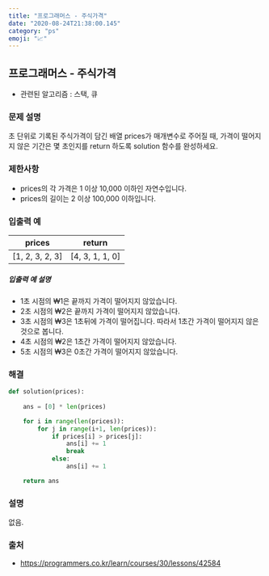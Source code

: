 ```yaml
---
title: "프로그래머스 - 주식가격"
date: "2020-08-24T21:38:00.145"
category: "ps"
emoji: "📈"
---
```


## 프로그래머스 - 주식가격

- 관련된 알고리즘 : 스택, 큐

### 문제 설명

초 단위로 기록된 주식가격이 담긴 배열 prices가 매개변수로 주어질 때, 가격이 떨어지지 않은 기간은 몇 초인지를 return 하도록 solution 함수를 완성하세요.

### 제한사항

- prices의 각 가격은 1 이상 10,000 이하인 자연수입니다.
- prices의 길이는 2 이상 100,000 이하입니다.

### 입출력 예

| prices          | return          |
| --------------- | --------------- |
| [1, 2, 3, 2, 3] | [4, 3, 1, 1, 0] |

##### 입출력 예 설명

- 1초 시점의 ₩1은 끝까지 가격이 떨어지지 않았습니다.
- 2초 시점의 ₩2은 끝까지 가격이 떨어지지 않았습니다.
- 3초 시점의 ₩3은 1초뒤에 가격이 떨어집니다. 따라서 1초간 가격이 떨어지지 않은 것으로 봅니다.
- 4초 시점의 ₩2은 1초간 가격이 떨어지지 않았습니다.
- 5초 시점의 ₩3은 0초간 가격이 떨어지지 않았습니다.

### 해결

```python
def solution(prices):
    
    ans = [0] * len(prices)

    for i in range(len(prices)):
        for j in range(i+1, len(prices)):
            if prices[i] > prices[j]:
                ans[i] += 1
                break
            else:
                ans[i] += 1

    return ans
```

### 설명

없음.

### 출처

- https://programmers.co.kr/learn/courses/30/lessons/42584
